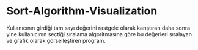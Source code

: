 # Sort-Algorithm-Visualization

Kullanıcının girdiği tam sayı değerini rastgele olarak karıştıran daha sonra yine kullanıcının seçtiği sıralama algoritmasına göre bu değerleri sıralayan ve grafik olarak görselleştiren program. 
